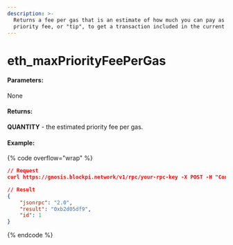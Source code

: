 ```yaml
---
description: >-
  Returns a fee per gas that is an estimate of how much you can pay as a
  priority fee, or "tip", to get a transaction included in the current block.
---
```


# eth\_maxPriorityFeePerGas

#### **Parameters:**

None

#### **Returns:**

**QUANTITY**  - the estimated priority fee per gas.

#### Example:

{% code overflow="wrap" %}
```json
// Request
curl https://gnosis.blockpi.network/v1/rpc/your-rpc-key -X POST -H "Content-Type: application/json" --data '{"jsonrpc":"2.0","method":"eth_maxPriorityFeePerGas","params":[],"id":1}'

// Result
{
    "jsonrpc": "2.0",
    "result": "0xb2d05df9",
    "id": 1
}
```
{% endcode %}
